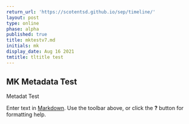 ```yaml
---
return_url: 'https://scotentsd.github.io/sep/timeline/'
layout: post
type: online
phase: alpha
published: true
title: mktestv7.md
initials: mk
display_date: Aug 16 2021
tmtitle: tltitle test
---
```

## MK Metadata Test

Metadat Test


Enter text in [Markdown](http://daringfireball.net/projects/markdown/). Use the toolbar above, or click the **?** button for formatting help.
